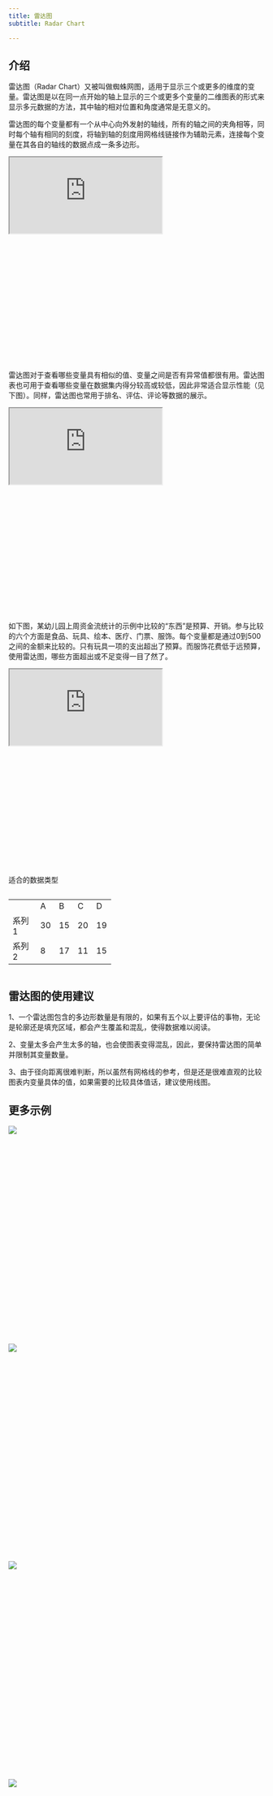 ```yaml
---
title: 雷达图
subtitle: Radar Chart

---
```


<h2 class="article-invisibleh2">介绍</h2>

雷达图（Radar Chart）又被叫做蜘蛛网图，适用于显示三个或更多的维度的变量。雷达图是以在同一点开始的轴上显示的三个或更多个变量的二维图表的形式来显示多元数据的方法，其中轴的相对位置和角度通常是无意义的。


雷达图的每个变量都有一个从中心向外发射的轴线，所有的轴之间的夹角相等，同时每个轴有相同的刻度，将轴到轴的刻度用网格线链接作为辅助元素，连接每个变量在其各自的轴线的数据点成一条多边形。

<div class="article-look-outside">
	<div class="article-look-inside" style="padding-bottom:50%">
	    <iframe class="article-look-content"
	    src="http://gallery.echartsjs.com/view-lite.html?cid=xH1-fnLcVG&v=1">
	    </iframe>
	</div>
</div>


雷达图对于查看哪些变量具有相似的值、变量之间是否有异常值都很有用。雷达图表也可用于查看哪些变量在数据集内得分较高或较低，因此非常适合显示性能（见下图）。同样，雷达图也常用于排名、评估、评论等数据的展示。

<div class="article-look-outside">
	<div class="article-look-inside" style="padding-bottom:50%">
	    <iframe class="article-look-content"
	    src="http://gallery.echartsjs.com/view-lite.html?cid=xHJH93GqVf&v=1">
	    </iframe>
	</div>
</div>


如下图，某幼儿园上周资金流统计的示例中比较的“东西”是预算、开销。参与比较的六个方面是食品、玩具、绘本、医疗、门票、服饰。每个变量都是通过0到500之间的金额来比较的。只有玩具一项的支出超出了预算。而服饰花费低于远预算，使用雷达图，哪些方面超出或不足变得一目了然了。

<div class="article-look-outside">
	<div class="article-look-inside" style="padding-bottom:50%">
	    <iframe class="article-look-content"
	    src="http://gallery.echartsjs.com/view-lite.html?cid=xrk6EfmqVf">
	    </iframe>
	</div>
</div>


<div  class="datatype" style="overflow:hidden" width="180px">
<p style="font-size:14px;font-weight:500;margin: 0 0 13px 0;">适合的数据类型</p>

<table class="lefttable" style="width: 40%; float:left; margin-right:15px">
<tr>
		<td> </td>
		<td>A</td>
        <td>B</td>
		<td>C</td>
        <td>D</td>
	</tr>
	<tr>
		<td>系列1</td>
		<td>30</td>
        <td>15</td>
		<td>20</td>
        <td>19</td>
	</tr>
	<tr>
		<td>系列2</td>
		<td>8</td>
        <td>17</td>
		<td>11</td>
        <td>15</td>
	</tr>

</table>

</div>

## 雷达图的使用建议

1、一个雷达图包含的多边形数量是有限的，如果有五个以上要评估的事物，无论是轮廓还是填充区域，都会产生覆盖和混乱，使得数据难以阅读。

2、变量太多会产生太多的轴，也会使图表变得混乱，因此，要保持雷达图的简单并限制其变量数量。

3、由于径向距离很难判断，所以虽然有网格线的参考，但是还是很难直观的比较图表内变量具体的值，如果需要的比较具体值话，建议使用线图。


## 更多示例

<div class="more-charts-example">
	<div class="charts-example-one">
		<a href="http://gallery.echartsjs.com/view-lite.html?cid=radar-aqi">
			<div class="example-look-outside">
				<div class="article-look-inside" style="padding-bottom:81.90%">
				    <img class="article-look-content" src="./1radar.png">
				</div>
			</div>
		</a>
	</div>
	<div class="charts-example-one">
		<a href="http://gallery.echartsjs.com/view-lite.html?cid=radar-multiple">
			<div class="example-look-outside">
				<div class="article-look-inside" style="padding-bottom:81.90%">
				    <img class="article-look-content" src="./2radar.png">
				</div>
			</div>
		</a>
	</div>
	<div class="charts-example-one">
		<a href="http://gallery.echartsjs.com/view-lite.html?cid=radar2">
			<div class="example-look-outside">
				<div class="article-look-inside" style="padding-bottom:81.90%">
				    <img class="article-look-content" src="./3radar.png">
				</div>
			</div>
		</a>
	</div>
	<div class="charts-example-one">
		<a href="http://gallery.echartsjs.com/view-lite.html?cid=xSyBqEr6Z-">
			<div class="example-look-outside">
				<div class="article-look-inside" style="padding-bottom:81.90%">
				    <img class="article-look-content" src="./4radar.png">
				</div>
			</div>
		</a>
	</div>
</div>